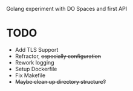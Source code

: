 Golang experiment with DO Spaces and first API

TODO
=
- Add TLS Support
- Refractor, ~~especially configuration~~
- Rework logging
- Setup Dockerfile
- Fix Makefile
- ~~Maybe clean up directory structure?~~